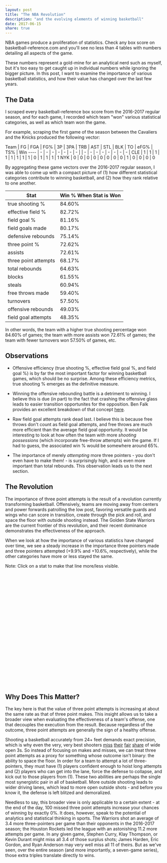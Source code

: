 ```yaml
---
layout: post
title: "The NBA Revolution"
description: "and the evolving elements of winning basketball"
date: 2017-06-15
share: true
---
```

NBA games produce a proliferation of statistics. Check any box score on basketball-reference.com and you'll see no less than 4 tables with numbers detailing all aspects of the game.

These numbers represent a gold-mine for an analytical nerd such as myself, but it's too easy to get caught up in individual numbers while ignoring the bigger picture. In this post, I want to examine the importance of various basketball statistics, and how their value has changed over the last few years.

## The Data

I scraped every basketball-reference box score from the 2016-2017 regular season, and for each game, I recorded which team "won" various statistical categories, as well as which team won the game.

For example, scraping the first game of the season between the Cavaliers and the Knicks produced the following vector:

Team | FG | FGA | FG% | 3P | 3PA | TRB | AST | STL | BLK | TO | eFG% | TS% | Win
---- | - | - | - | - | - | - | - | | - | - | - | - | - | - | - | - |
CLE | 1 | 1 | 1 | 1 | 1 | 1 | 1 | 1 | 0 | 1 | 1 | 1 | 1
NYK | 0 | 0 | 0 | 0 | 0 | 0 | 0 | 0 | 1 | 0 | 0 | 0 | 0

By aggregating these game vectors over the 2016-2017 regular season, I was able to come up with a compact picture of (1) how different statistical categories contribute to winning basketball, and (2) how they rank relative to one another.

Stat            | Win % When Stat is Won |
--------------- | ----------------------- |
true shooting % | 84.60% |
effective field % |	82.72%
field goal % |	81.16%
field goals made |	80.17%
defensive rebounds |	75.14%
three point % |	72.62%
assists	| 72.61%
three point attempts |	68.17%
total rebounds |	64.63%
blocks	| 61.55%
steals	| 60.94%
free throws made	| 59.40%
turnovers |	57.50%
offensive rebounds |	49.03%
field goal attempts	| 48.35%

In other words, the team with a higher true shooting percentage won 84.60% of games; the team with more assists won 72.61% of games; the team with fewer turnovers won 57.50% of games, etc.

## Observations

* Offensive efficiency (true shooting %, effective field goal %, and field goal %) is by far the most important factor for winning basketball games, which should be no surprise. Among these efficiency metrics, true shooting % emerges as the definitive measure.

* Winning the offensive rebounding battle is a detriment to winning. I believe this is due (in part) to the fact that crashing the offensive glass leads to easier transition opportunites for the opposition. Ben Falk provides an excellent breakdown of that concept <a href="https://cleaningtheglass.com/making-the-transition/">here</a>.

* Raw field goal attempts rank dead last. I believe this is because free throws don't count as field goal attempts, and free throws are much more efficient than the average field goal opportunity. It would be interesting to look at how often the team with more <i>shooting possessions</i> (which incorporate free-throw attempts) win the game. If I had to guess, the associated win % would be somewhere around 65%.

* The importance of merely <i>attempting</i> more three pointers - you don't even have to make them! - is surprisingly high, and is even more important than total rebounds. This observation leads us to the next section.

## The Revolution

The importance of three point attempts is the result of a revolution currently transforming basketball. Offensively, teams are moving away from centers and power forwards patrolling the low post, favoring versatile guards and wings who can score in transition, create through the pick and roll, and space the floor with outside shooting instead. The Golden State Warriors are the current frontier of this revolution, and their recent dominance demonstrates the effectiveness of the approach.

When we look at how the importance of various statistics have changed over time, we see a steady increase in the importance three pointers made and three pointers attempted (+9.9% and +10.6%, respectively), while the other categories have more or less stayed the same.

Note: Click on a stat to make that line more/less visible.

<div id="filter"></div>
<svg height="600" width="850"></svg>
<div class="tooltip" id="lineTooltip"></div>
<div class="tooltip" id="pointTooltip"></div>
<script>

var translate = function(left, top) { return "translate(" + left + "," + top + ")"; };

var data = [{"ts%": 0.8347, "efg%": 0.7962, "ft": 0.6261, "ast": 0.7559, "stl": 0.6184, "year": 2000, "fg%": 0.8039, "tov": 0.5998, "fg3%": 0.6267, "fg3": 0.5765, "fta": 0.5888, "trb": 0.6313, "blk": 0.6525, "fg": 0.7866, "drb": 0.7222, "orb": 0.4542, "fga": 0.4587}, {"ts%": 0.8439, "efg%": 0.8191, "ft": 0.602, "ast": 0.742, "stl": 0.5995, "year": 2001, "fg%": 0.8105, "tov": 0.5722, "fg3%": 0.6536, "fg3": 0.6155, "fta": 0.5864, "trb": 0.6613, "blk": 0.622, "fg": 0.7976, "drb": 0.7389, "orb": 0.4556, "fga": 0.4682}, {"ts%": 0.855, "efg%": 0.8234, "ft": 0.6377, "ast": 0.7307, "stl": 0.6196, "year": 2002, "fg%": 0.8148, "tov": 0.5981, "fg3%": 0.6497, "fg3": 0.5933, "fta": 0.6115, "trb": 0.6193, "blk": 0.6203, "fg": 0.7861, "drb": 0.7093, "orb": 0.4592, "fga": 0.4488}, {"ts%": 0.839, "efg%": 0.8122, "ft": 0.6286, "ast": 0.7117, "stl": 0.5984, "year": 2003, "fg%": 0.7997, "tov": 0.5963, "fg3%": 0.6656, "fg3": 0.5853, "fta": 0.6061, "trb": 0.6275, "blk": 0.5965, "fg": 0.7839, "drb": 0.7293, "orb": 0.4592, "fga": 0.4478}, {"ts%": 0.8421, "efg%": 0.811, "ft": 0.6195, "ast": 0.7329, "stl": 0.6191, "year": 2004, "fg%": 0.8046, "tov": 0.6133, "fg3%": 0.6758, "fg3": 0.609, "fta": 0.6185, "trb": 0.6414, "blk": 0.6048, "fg": 0.7904, "drb": 0.7328, "orb": 0.4784, "fga": 0.4584}, {"ts%": 0.8297, "efg%": 0.7926, "ft": 0.6337, "ast": 0.7052, "stl": 0.5917, "year": 2005, "fg%": 0.7682, "tov": 0.5774, "fg3%": 0.6758, "fg3": 0.6378, "fta": 0.6125, "trb": 0.6274, "blk": 0.6153, "fg": 0.757, "drb": 0.7233, "orb": 0.4575, "fga": 0.425}, {"ts%": 0.8109, "efg%": 0.7928, "ft": 0.6274, "ast": 0.7094, "stl": 0.5416, "year": 2006, "fg%": 0.781, "tov": 0.5733, "fg3%": 0.6713, "fg3": 0.6231, "fta": 0.6203, "trb": 0.654, "blk": 0.6237, "fg": 0.7665, "drb": 0.7193, "orb": 0.4926, "fga": 0.454}, {"ts%": 0.8272, "efg%": 0.7903, "ft": 0.6105, "ast": 0.7218, "stl": 0.5799, "year": 2007, "fg%": 0.7909, "tov": 0.5945, "fg3%": 0.6672, "fg3": 0.6356, "fta": 0.5718, "trb": 0.6576, "blk": 0.6367, "fg": 0.7699, "drb": 0.7317, "orb": 0.4896, "fga": 0.4868}, {"ts%": 0.842, "efg%": 0.819, "ft": 0.6375, "ast": 0.7447, "stl": 0.625, "year": 2008, "fg%": 0.7975, "tov": 0.6294, "fg3%": 0.6667, "fg3": 0.6406, "fta": 0.585, "trb": 0.6696, "blk": 0.6024, "fg": 0.7785, "drb": 0.7425, "orb": 0.4799, "fga": 0.4715}, {"ts%": 0.8453, "efg%": 0.8008, "ft": 0.6215, "ast": 0.7319, "stl": 0.6091, "year": 2009, "fg%": 0.7885, "tov": 0.585, "fg3%": 0.657, "fg3": 0.6391, "fta": 0.6022, "trb": 0.6696, "blk": 0.6207, "fg": 0.773, "drb": 0.7551, "orb": 0.4925, "fga": 0.4618}, {"ts%": 0.8488, "efg%": 0.8112, "ft": 0.6414, "ast": 0.7189, "stl": 0.5882, "year": 2010, "fg%": 0.7962, "tov": 0.5752, "fg3%": 0.6991, "fg3": 0.633, "fta": 0.6284, "trb": 0.676, "blk": 0.5995, "fg": 0.772, "drb": 0.7755, "orb": 0.4863, "fga": 0.4363}, {"ts%": 0.8511, "efg%": 0.818, "ft": 0.6431, "ast": 0.7117, "stl": 0.5902, "year": 2011, "fg%": 0.8009, "tov": 0.5805, "fg3%": 0.68, "fg3": 0.6432, "fta": 0.6163, "trb": 0.6364, "blk": 0.5884, "fg": 0.7582, "drb": 0.7392, "orb": 0.4528, "fga": 0.4283}, {"ts%": 0.8416, "efg%": 0.7943, "ft": 0.6094, "ast": 0.7207, "stl": 0.6031, "year": 2012, "fg%": 0.7813, "tov": 0.5846, "fg3%": 0.6574, "fg3": 0.6449, "fta": 0.5909, "trb": 0.685, "blk": 0.6054, "fg": 0.7854, "drb": 0.7505, "orb": 0.5171, "fga": 0.5054}, {"ts%": 0.8413, "efg%": 0.8114, "ft": 0.5878, "ast": 0.7322, "stl": 0.6109, "year": 2013, "fg%": 0.8072, "tov": 0.6074, "fg3%": 0.6708, "fg3": 0.6484, "fta": 0.5872, "trb": 0.6515, "blk": 0.6183, "fg": 0.8109, "drb": 0.7321, "orb": 0.4802, "fga": 0.4714}, {"ts%": 0.8519, "efg%": 0.8182, "ft": 0.6242, "ast": 0.7212, "stl": 0.5831, "year": 2014, "fg%": 0.8096, "tov": 0.5796, "fg3%": 0.6821, "fg3": 0.6472, "fta": 0.586, "trb": 0.6418, "blk": 0.6379, "fg": 0.7879, "drb": 0.7405, "orb": 0.4459, "fga": 0.4508}, {"ts%": 0.8545, "efg%": 0.8222, "ft": 0.5937, "ast": 0.7174, "stl": 0.6034, "year": 2015, "fg%": 0.8102, "tov": 0.5841, "fg3%": 0.6938, "fg3": 0.6511, "fta": 0.5625, "trb": 0.6357, "blk": 0.5964, "fg": 0.7989, "drb": 0.7449, "orb": 0.4548, "fga": 0.4674}, {"ts%": 0.8444, "efg%": 0.8117, "ft": 0.5981, "ast": 0.716, "stl": 0.5803, "year": 2016, "fg%": 0.8152, "tov": 0.5824, "fg3%": 0.6964, "fg3": 0.6399, "fta": 0.5656, "trb": 0.6656, "blk": 0.6412, "fg": 0.8134, "drb": 0.7488, "orb": 0.4905, "fga": 0.4671}, {"ts%": 0.8457, "efg%": 0.8272, "ft": 0.594, "ast": 0.7261, "stl": 0.6094, "year": 2017, "fg%": 0.8116, "tov": 0.575, "fg3%": 0.7262, "fg3": 0.6817, "fta": 0.5738, "trb": 0.6463, "blk": 0.6155, "fg": 0.8017, "drb": 0.7514, "orb": 0.4903, "fga": 0.4835}];

    /* CONFIG VALUES */
    var MIN_YEAR = 2000;
    var EXCLUDE_KEYS = new Set(['fta', 'year']);
    /* END CONFIG VALUES */

    var svgContainer = d3.select("svg"),
        graphMargins = {top: 25, right: 25, bottom: 25, left: 35};

    var graphWidth = +svgContainer.attr("width") - graphMargins.left - graphMargins.right;
    var graphHeight = +svgContainer.attr("height") - graphMargins.top - graphMargins.bottom;

    var graphContainer = svgContainer.append("g")
        .attr("transform", translate(graphMargins.left, graphMargins.top));

    var pctToHeight = d3.scaleLinear().range([graphHeight, 0]);
    var yearToWidth = d3.scaleLinear().range([0, graphWidth]);

    var statLine = d3.line()
        .x(function(d, i) {return yearToWidth(i + MIN_YEAR); })
        .y(function(d) { return pctToHeight(d) } )

    var getClass = function(key) {
      if (state.keyState[key] == true) return 'dark'
      else return 'light'
    }

    // track state of user supplied filters
    var state =  {
      keyState: {} // map key to true if the line should be bold, false if it should be greyed.
    }

    function initState(keysToRender) {

      var activeKeys = new Set(['fg3%', 'fg3']);
      for (var i = 0; i < keysToRender.length; i++) {
        var key = keysToRender[i];
        if (activeKeys.has(key)) state.keyState[key] = true;
        else state.keyState[key] = false;
      }

    }

    var lineTooltip = d3.select("#lineTooltip").style("opacity", 0);
    var pointTooltip = d3.select("#pointTooltip").style("opacity", 0);

    function registerFiltersAndOnClickHandler(keyValues, values) {
       d3.select('#filter').append('ul')
            .selectAll('li')
            .data(keyValues)
            .enter().append('li')
            .attr("class", function(d) {
              if (state.keyState[d] == true) return "ON";
              else return "OFF";
            })
            .text(function(d) {return d;})
            .on('click', function (d) {
              if (state.keyState[d] == true) {
                d3.select(this).attr("class", "OFF");
                state.keyState[d] = false;
              } else {
                d3.select(this).attr("class", "ON");
                state.keyState[d] = true;
              }
              var encoded = encodeKey(d);
              d3.select("#" + encoded).attr("class", 'statLine ' + getClass(d));
              d3.selectAll("circle." + encoded).each(function() {
                  d3.select(this).attr("class", d + " " + getClass(d));
              })
            })

    }

    function encodeKey(key) {
      return key.replace('%', '\\%');
    }

    function filterKeys(allKeys) {
      var filteredKeys = [];

      for (var i = 0; i < allKeys.length; i++) {
        var key = allKeys[i];
        if (EXCLUDE_KEYS.has(key)) continue

        filteredKeys.push(key);
      }
      return filteredKeys;
    }

    function sortKeys(yearData) {
      var sortable = [];

      for (var key in yearData) {
        sortable.push([key, yearData[key]]);
      }

      sortable.sort(function(a, b) {
        return b[1] - a[1];
      })

      var sortedKeys = sortable.map(function(d) { return d[0]});
      return sortedKeys;
    }

    function renderXAxis() {
        svgContainer.append("g")
                      .attr("transform", translate(graphMargins.left, graphHeight))
                      .call(d3.axisBottom(yearToWidth).tickFormat(d3.format("d")).ticks(17))
    }

    function renderYAxis() {
        svgContainer.append("g")
                    .attr("transform", translate(graphMargins.left, 0))
                    .call(d3.axisLeft(pctToHeight).tickFormat(d3.format(".0%")))
    }

    function renderLines(key, datum) {
        graphContainer.append("g")
              .append("path")
              .attr("id", key)
              .attr("class", function() { return 'statLine ' + getClass(key); })
              .attr("d", statLine(datum))
              .on('mouseover', function() {
                var d = d3.select(this).attr("id");
                lineTooltip.transition().duration(150);
                lineTooltip.html(d)
                       .style("left", (d3.event.pageX) + "px")
                       .style("top", (d3.event.pageY - 24) + "px")
                       .style("opacity", .9);
              })
              .on("mouseout", function(d) {
                lineTooltip.transition().duration(50).style("opacity", 0)
              });
    }

    function renderStatPoints(key, datum) {
        var dotRadius = 2.25;
        graphContainer.selectAll(".dot")
            .data(datum)
            .enter()
            .append("circle")
              .attr("class", function (d, i) {return key + " " + getClass(key); })
              .attr("r", dotRadius)
              .attr("data", function(d) { return d})
              .attr("year", function(d, i) { return i + MIN_YEAR })
              .attr("cx", function(d, i) { return yearToWidth(i + MIN_YEAR) })
              .attr("cy", function(d) { return pctToHeight(d) })
              .on('mouseover', function() {
                  var elem = d3.select(this);

                  var statKey = elem.attr("class").split(" ")[0];
                  var year = elem.attr("year");
                  var value = elem.attr("data");
                  value =  (value * 100).toFixed(1);

                  pointTooltip.transition().duration(350);
                  pointTooltip.html(statKey + "|" + year + ": " + value + "%")
                              .style("left", (d3.event.pageX) + "px")
                              .style("top", (d3.event.pageY - 24) + "px")
                              .style("opacity", .9);
              })
              .on("mouseout", function(d) {
                  pointTooltip.transition().duration(50).style("opacity", 0)
              });
    }

    function draw(keysToShow, rawData) {

        for (var i = 0; i < keysToShow.length; i++) {
            var key = keysToShow[i];

            datum = rawData.map(function(d) {return d[key]});

            renderLines(key, datum);
            renderStatPoints(key, datum);
      }
    }

    var keysToShow = filterKeys(sortKeys(data[data.length - 1]));
    initState(keysToShow);
    registerFiltersAndOnClickHandler(keysToShow , data);

    yearToWidth.domain(d3.extent(data.map(function(y) { return y['year'] })));
    pctToHeight.domain([.35, .875]);

    draw(keysToShow.reverse(), data);
    renderXAxis();
    renderYAxis();

</script>

## Why Does This Matter?

The key here is that the value of three point attempts is increasing at about the same rate as that of three point makes. This insight allows us to take a broader view when evaluating the effectiveness of a team's offense, one that decouples the execution from the result. Because regardless of the outcome, three point attempts are generally the sign of a healthy offense.

Shooting a basketball accurately from 24+ feet demands exact precision, which is why even the very, very best shooters <a href="https://www.youtube.com/watch?v=PafaPE_7xRU">miss</a> <a href="https://www.youtube.com/watch?v=Gi6vHMyfVl4">their</a> <a href="https://www.youtube.com/watch?v=bA8OSPs_9_g&t=056s">fair</a> <a href="https://www.youtube.com/watch?v=BqpzHgykD5k&t=1m43s">share</a> of wide open 3s. So instead of focusing on makes and misses, we can treat three point attempts as a proxy for something whose outcome isn't binary: the ability to space the floor. In order for a team to attempt a lot of three-pointers, they must have (1) players confident enough to hoist long attempts and (2) players who can get into the lane, force the defense to collapse, and kick out to those players from (1). These two abilities are perhaps the single most synergistic pair in all of basketball. More outside shooting leads to wider driving lanes, which lead to more open outside shots - and before you know it, the defense is left blitzed and demoralized.

Needless to say, this broader view is only applicable to a certain extent - at the end of the day, 100 missed three point attempts increase your chances of winning by exactly 0%.  It does, however, speak to the potential of analytics and statistical thinking in sports. The Warriors shot an average of 3.4 more three-pointers per game than their opponents in the 2016-2017 season; the Houston Rockets led the league with an astonishing 11.2 more attempts per game. In any given game, Stephen Curry, Klay Thompson, or Kevin Durant might miss all 3.4 of those surplus shots; James Harden, Eric Gordon, and Ryan Anderson may very well miss all 11 of theirs. But as we've seen, over the entire season (and more importantly, a seven-game series), those extra triples translate directly to wins.
